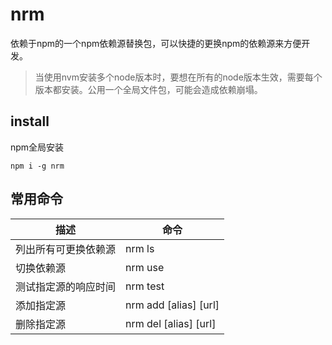 # nrm

依赖于npm的一个npm依赖源替换包，可以快捷的更换npm的依赖源来方便开发。

> 当使用nvm安装多个node版本时，要想在所有的node版本生效，需要每个版本都安装。公用一个全局文件包，可能会造成依赖崩塌。

## install

npm全局安装

    npm i -g nrm

## 常用命令

描述 | 命令  
---|---
列出所有可更换依赖源 |  nrm ls
切换依赖源 | nrm use
测试指定源的响应时间 | nrm test
添加指定源 | nrm add [alias] [url]
删除指定源 | nrm del [alias] [url]
